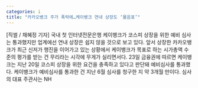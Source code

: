 ```yaml
---
categories: i
title: "카카오뱅크 주가 폭락에…케이뱅크 연내 상장도 ‘물음표’"
---
```

[직썰 / 채혜정 기자] 국내 첫 인터넷전문은행 케이뱅크가 코스피 상장을 위한 예비 심사는 통과했지만 업계에선 연내 상장은 쉽지 않을 것으로 보고 있다. 앞서 상장한 카카오뱅크가 최근 신저가 행진을 이어가고 있는 상황에서 케이뱅크가 목표로 하는 시가총액 수준의 평가를 받는 건 무리라는 시각에 무게가 실리면서다. 23일 금융권에 따르면 케이뱅크는 지난 20일 코스피 상장을 위한 요건을 충족하고 있다고 판단돼 예비심사를 통과했다. 케이뱅크가 예비심사를 통과한 건 지난 6월 심사를 청구한 지 약 3개월 만이다. 심사의 대표 주관사는 NH